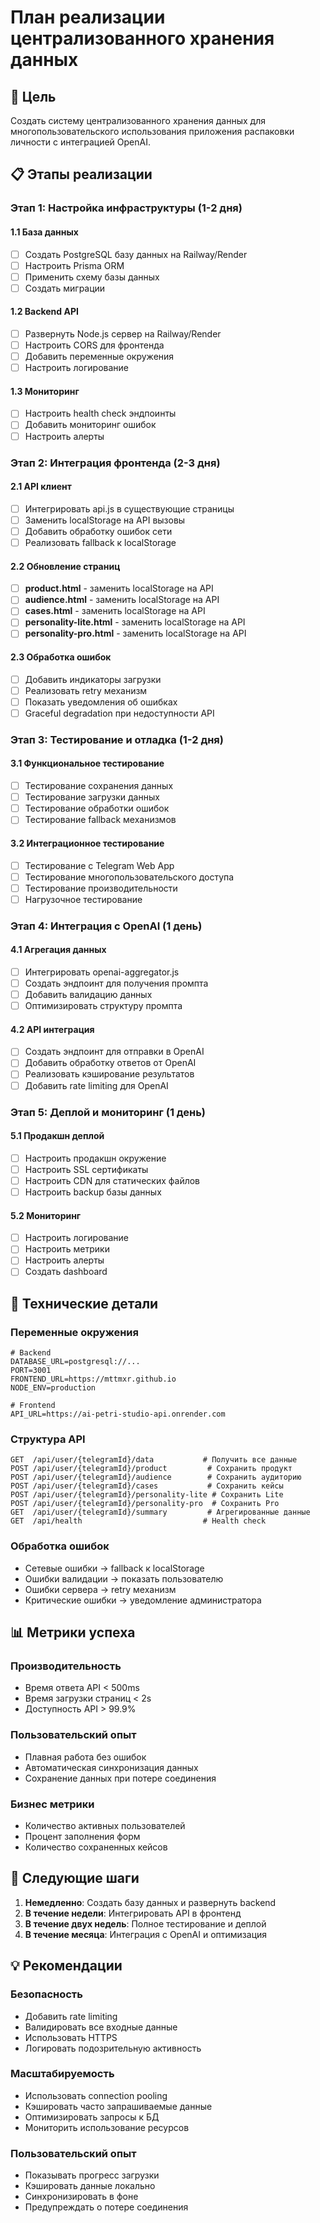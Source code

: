 # План реализации централизованного хранения данных

## 🎯 **Цель**
Создать систему централизованного хранения данных для многопользовательского использования приложения распаковки личности с интеграцией OpenAI.

## 📋 **Этапы реализации**

### **Этап 1: Настройка инфраструктуры (1-2 дня)**

#### 1.1 База данных
- [ ] Создать PostgreSQL базу данных на Railway/Render
- [ ] Настроить Prisma ORM
- [ ] Применить схему базы данных
- [ ] Создать миграции

#### 1.2 Backend API
- [ ] Развернуть Node.js сервер на Railway/Render
- [ ] Настроить CORS для фронтенда
- [ ] Добавить переменные окружения
- [ ] Настроить логирование

#### 1.3 Мониторинг
- [ ] Настроить health check эндпоинты
- [ ] Добавить мониторинг ошибок
- [ ] Настроить алерты

### **Этап 2: Интеграция фронтенда (2-3 дня)**

#### 2.1 API клиент
- [ ] Интегрировать api.js в существующие страницы
- [ ] Заменить localStorage на API вызовы
- [ ] Добавить обработку ошибок сети
- [ ] Реализовать fallback к localStorage

#### 2.2 Обновление страниц
- [ ] **product.html** - заменить localStorage на API
- [ ] **audience.html** - заменить localStorage на API
- [ ] **cases.html** - заменить localStorage на API
- [ ] **personality-lite.html** - заменить localStorage на API
- [ ] **personality-pro.html** - заменить localStorage на API

#### 2.3 Обработка ошибок
- [ ] Добавить индикаторы загрузки
- [ ] Реализовать retry механизм
- [ ] Показать уведомления об ошибках
- [ ] Graceful degradation при недоступности API

### **Этап 3: Тестирование и отладка (1-2 дня)**

#### 3.1 Функциональное тестирование
- [ ] Тестирование сохранения данных
- [ ] Тестирование загрузки данных
- [ ] Тестирование обработки ошибок
- [ ] Тестирование fallback механизмов

#### 3.2 Интеграционное тестирование
- [ ] Тестирование с Telegram Web App
- [ ] Тестирование многопользовательского доступа
- [ ] Тестирование производительности
- [ ] Нагрузочное тестирование

### **Этап 4: Интеграция с OpenAI (1 день)**

#### 4.1 Агрегация данных
- [ ] Интегрировать openai-aggregator.js
- [ ] Создать эндпоинт для получения промпта
- [ ] Добавить валидацию данных
- [ ] Оптимизировать структуру промпта

#### 4.2 API интеграция
- [ ] Создать эндпоинт для отправки в OpenAI
- [ ] Добавить обработку ответов от OpenAI
- [ ] Реализовать кэширование результатов
- [ ] Добавить rate limiting для OpenAI

### **Этап 5: Деплой и мониторинг (1 день)**

#### 5.1 Продакшн деплой
- [ ] Настроить продакшн окружение
- [ ] Настроить SSL сертификаты
- [ ] Настроить CDN для статических файлов
- [ ] Настроить backup базы данных

#### 5.2 Мониторинг
- [ ] Настроить логирование
- [ ] Настроить метрики
- [ ] Настроить алерты
- [ ] Создать dashboard

## 🔧 **Технические детали**

### **Переменные окружения**
```env
# Backend
DATABASE_URL=postgresql://...
PORT=3001
FRONTEND_URL=https://mttmxr.github.io
NODE_ENV=production

# Frontend
API_URL=https://ai-petri-studio-api.onrender.com
```

### **Структура API**
```
GET  /api/user/{telegramId}/data           # Получить все данные
POST /api/user/{telegramId}/product         # Сохранить продукт
POST /api/user/{telegramId}/audience        # Сохранить аудиторию
POST /api/user/{telegramId}/cases           # Сохранить кейсы
POST /api/user/{telegramId}/personality-lite # Сохранить Lite
POST /api/user/{telegramId}/personality-pro  # Сохранить Pro
GET  /api/user/{telegramId}/summary         # Агрегированные данные
GET  /api/health                           # Health check
```

### **Обработка ошибок**
- Сетевые ошибки → fallback к localStorage
- Ошибки валидации → показать пользователю
- Ошибки сервера → retry механизм
- Критические ошибки → уведомление администратора

## 📊 **Метрики успеха**

### **Производительность**
- Время ответа API < 500ms
- Время загрузки страниц < 2s
- Доступность API > 99.9%

### **Пользовательский опыт**
- Плавная работа без ошибок
- Автоматическая синхронизация данных
- Сохранение данных при потере соединения

### **Бизнес метрики**
- Количество активных пользователей
- Процент заполнения форм
- Количество сохраненных кейсов

## 🚀 **Следующие шаги**

1. **Немедленно**: Создать базу данных и развернуть backend
2. **В течение недели**: Интегрировать API в фронтенд
3. **В течение двух недель**: Полное тестирование и деплой
4. **В течение месяца**: Интеграция с OpenAI и оптимизация

## 💡 **Рекомендации**

### **Безопасность**
- Добавить rate limiting
- Валидировать все входные данные
- Использовать HTTPS
- Логировать подозрительную активность

### **Масштабируемость**
- Использовать connection pooling
- Кэшировать часто запрашиваемые данные
- Оптимизировать запросы к БД
- Мониторить использование ресурсов

### **Пользовательский опыт**
- Показывать прогресс загрузки
- Кэшировать данные локально
- Синхронизировать в фоне
- Предупреждать о потере соединения 
